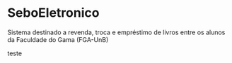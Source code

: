 ﻿SeboEletronico
==============

Sistema destinado a revenda, troca e empréstimo de livros entre os alunos da Faculdade do Gama (FGA-UnB)






























































teste